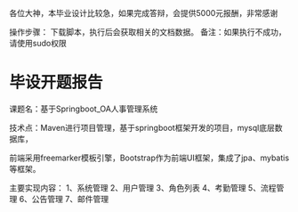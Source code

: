 各位大神，本毕业设计比较急，如果完成答辩，会提供5000元报酬，非常感谢

操作步骤：
   下载脚本，执行后会获取相关的文档数据。
   备注：如果执行不成功，请使用sudo权限
   
   
   

# 毕设开题报告

课题名：基于Springboot_OA人事管理系统

技术点：Maven进行项目管理，基于springboot框架开发的项目，mysql底层数据库，

前端采用freemarker模板引擎，Bootstrap作为前端UI框架，集成了jpa、mybatis等框架。

主要实现内容：
1、系统管理
2、用户管理
3、角色列表
4、考勤管理
5、流程管理
6、公告管理
7、邮件管理
